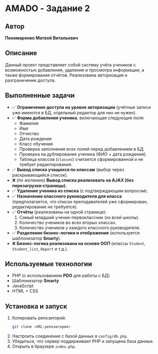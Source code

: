 # AMADO - Задание 2

## Автор
**Пономаренко Матвей Витальевич**

## Описание
Данный проект представляет собой систему учёта учеников с возможностью добавления, удаления и просмотра информации, а также формирования отчётов. Реализована авторизация и разграничение доступа.

## Выполненные задачи
- ✅ **Ограничение доступа на уровне авторизации** (учётные записи уже имеются в БД, отдельный редактор для них не нужен).
- ✅ **Форма добавления ученика**, включающая следующие поля:
  - Фамилия
  - Имя
  - Отчество
  - Дата рождения
  - Класс обучения
  - Проверка заполнения всех полей перед добавлением в БД.
  - Проверка на дублирование ученика (ФИО + дата рождения).
  - Таблица классов (`classes`) считается сформированной и не требует редактирования.
- ✅ **Вывод списка учащихся по классам** (выбор через раскрывающийся список).
- ❌ _(по желанию)_ **Вывод списка реализовать на AJAX (без перезагрузки страницы).**
- ✅ **Удаление ученика из списка** (с подтверждающим вопросом).
- ✅ **Назначение классного руководителя для класса** (предполагается, что список преподавателей уже сформирован, редактирование не требуется).
- ✅ **Отчёты** (реализованы на одной странице):
  1. Самый младший ученик-первоклассник (из всей школы).
  2. Количество учеников во всех вторых классах.
  3. Количество учеников у каждого классного руководителя.
- ✅ **Разделение бизнес-логики и отображения** (используется шаблонизатор **Smarty**).
- ❌ **Бизнес-логика реализована на основе ООП** (классы `Student`, `Student_list`, `Report` и т.д.).

## Используемые технологии
- PHP (с использованием **PDO** для работы с БД)
- Шаблонизатор **Smarty**
- JavaScript
- HTML + CSS

## Установка и запуск
1. Копировать репозиторий:
   ```sh
   git clone <URL-репозитория>
   ```
2. Настроить соединение с базой данных в `config/db.php`.
3. Убедиться, что сервер поддерживает PHP и запущена база данных.
4. Открыть в браузере `index.php`.
